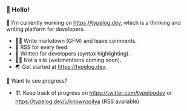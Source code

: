 ### 👋 Hello!


🔭 I’m currently working on https://typelog.dev, which is a thinking and writing platform for developers.

- ✍🏼 Write markdown (GFM) and leave comments.
- 📶 RSS for every feed.
- 🐹 Written for developers (syntax highlighting). 
- 🧑‍🌾 Not a silo (webmentions coming soon).
- 🌏 Get started at https://typelog.dev. 

🚧 Want to see progress?
- 🏗️ Keep track of progress on https://twitter.com/typelogdev or https://typelog.dev/u/knownasilya (RSS available)
